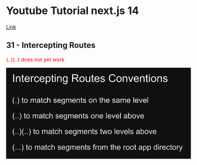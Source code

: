 # Youtube Tutorial next.js 14

[Link](https://www.youtube.com/watch?v=ZjAqacIC_3c&list=PLC3y8-rFHvwjOKd6gdf4QtV1uYNiQnruI)

## 31 - Intercepting Routes

<span style="color: red;">(..)(..) does not yet work</span>

![31 - Intercepting Routes](/public/31%20-%20Intercepting%20Routes.png)
